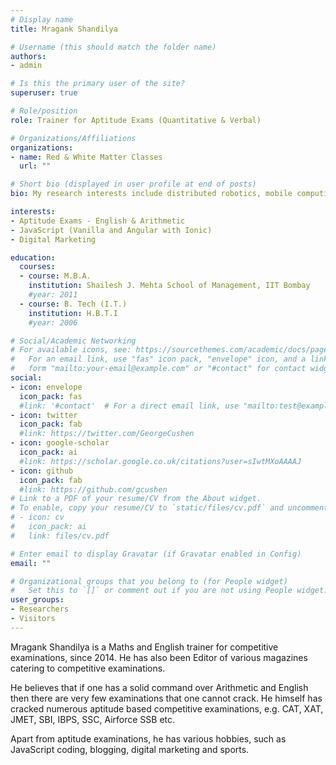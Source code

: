 ```yaml
---
# Display name
title: Mragank Shandilya

# Username (this should match the folder name)
authors:
- admin

# Is this the primary user of the site?
superuser: true

# Role/position
role: Trainer for Aptitude Exams (Quantitative & Verbal)

# Organizations/Affiliations
organizations:
- name: Red & White Matter Classes
  url: ""

# Short bio (displayed in user profile at end of posts)
bio: My research interests include distributed robotics, mobile computing and programmable matter.

interests:
- Aptitude Exams - English & Arithmetic
- JavaScript (Vanilla and Angular with Ionic)
- Digital Marketing

education:
  courses:
  - course: M.B.A. 
    institution: Shailesh J. Mehta School of Management, IIT Bombay
    #year: 2011
  - course: B. Tech (I.T.)
    institution: H.B.T.I
    #year: 2006

# Social/Academic Networking
# For available icons, see: https://sourcethemes.com/academic/docs/page-builder/#icons
#   For an email link, use "fas" icon pack, "envelope" icon, and a link in the
#   form "mailto:your-email@example.com" or "#contact" for contact widget.
social:
- icon: envelope
  icon_pack: fas
  #link: '#contact'  # For a direct email link, use "mailto:test@example.org".
- icon: twitter
  icon_pack: fab
  #link: https://twitter.com/GeorgeCushen
- icon: google-scholar
  icon_pack: ai
  #link: https://scholar.google.co.uk/citations?user=sIwtMXoAAAAJ
- icon: github
  icon_pack: fab
  #link: https://github.com/gcushen
# Link to a PDF of your resume/CV from the About widget.
# To enable, copy your resume/CV to `static/files/cv.pdf` and uncomment the lines below.
# - icon: cv
#   icon_pack: ai
#   link: files/cv.pdf

# Enter email to display Gravatar (if Gravatar enabled in Config)
email: ""

# Organizational groups that you belong to (for People widget)
#   Set this to `[]` or comment out if you are not using People widget.
user_groups:
- Researchers
- Visitors
---
```


Mragank Shandilya is a Maths and English trainer for competitive examinations, since 2014. He has also been Editor of various magazines catering to competitive examinations. 

He believes that if one has a solid command over Arithmetic and English then there are very few examinations that one cannot crack. He himself has cracked numerous aptitude based competitive examinations, e.g. CAT, XAT, JMET, SBI, IBPS, SSC, Airforce SSB etc. 

Apart from aptitude examinations, he has various hobbies, such as JavaScript coding, blogging, digital marketing and sports. 


